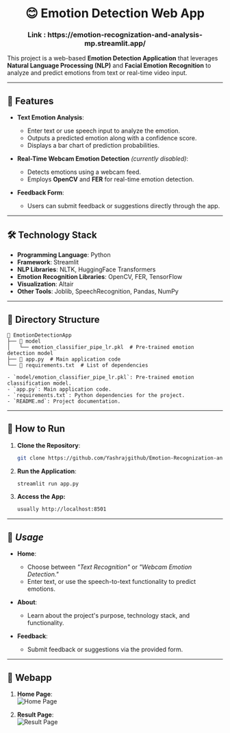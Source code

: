 <div align="center">
    <h1> 😊 Emotion Detection Web App </h1>
</div>

<div align="center">
    <h3>Link : https://emotion-recognization-and-analysis-mp.streamlit.app/ </h3>
</div>

This project is a web-based **Emotion Detection Application** that leverages **Natural Language Processing (NLP)** and **Facial Emotion Recognition** to analyze and predict emotions from text or real-time video input.

---

## 🌟 Features

* **Text Emotion Analysis**:
  - Enter text or use speech input to analyze the emotion.
  - Outputs a predicted emotion along with a confidence score.
  - Displays a bar chart of prediction probabilities.

* **Real-Time Webcam Emotion Detection** *(currently disabled)*:
  - Detects emotions using a webcam feed.
  - Employs **OpenCV** and **FER** for real-time emotion detection.

* **Feedback Form**:
  - Users can submit feedback or suggestions directly through the app.

---

## 🛠️ Technology Stack

* **Programming Language**: Python
* **Framework**: Streamlit
* **NLP Libraries**: NLTK, HuggingFace Transformers
* **Emotion Recognition Libraries**: OpenCV, FER, TensorFlow
* **Visualization**: Altair
* **Other Tools**: Joblib, SpeechRecognition, Pandas, NumPy

---

## 📂 Directory Structure

```plaintext
📁 EmotionDetectionApp
├── 📁 model
│   └── emotion_classifier_pipe_lr.pkl  # Pre-trained emotion detection model
├── 📄 app.py  # Main application code
└── 📄 requirements.txt  # List of dependencies

- `model/emotion_classifier_pipe_lr.pkl`: Pre-trained emotion classification model.
- `app.py`: Main application code.
- `requirements.txt`: Python dependencies for the project.
- `README.md`: Project documentation.
```
---

## 🚀 How to Run

1. **Clone the Repository**:
   ```bash
   git clone https://github.com/Yashrajgithub/Emotion-Recognization-and-Analysis.git

2. **Run the Application**:
   ```bash
   streamlit run app.py

3. **Access the App:**
   ```bash
   usually http://localhost:8501

---

## 📖 _Usage_

* **Home**:  
  - Choose between _"Text Recognition"_ or _"Webcam Emotion Detection."_
  - Enter text, or use the speech-to-text functionality to predict emotions.

* **About**:  
  - Learn about the project's purpose, technology stack, and functionality.

* **Feedback**:  
  - Submit feedback or suggestions via the provided form.

---

## 📸 Webapp

1. **Home Page**:  
   ![Home Page](https://github.com/Yashrajgithub/Emotion-Recognization-and-Analysis/blob/main/Home%20Page.png)

2. **Result Page**:  
   ![Result Page](https://github.com/Yashrajgithub/Emotion-Recognization-and-Analysis/blob/main/Result.png)


